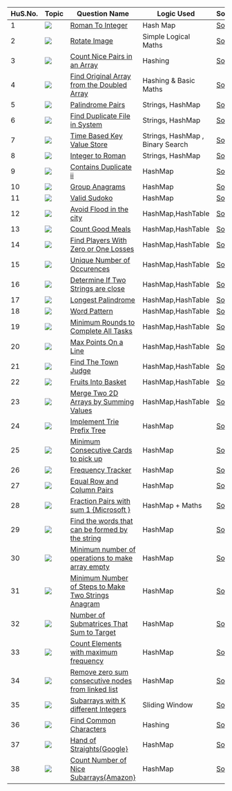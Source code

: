 HuS.No. | Topic | Question Name | Logic Used | Solution | Status |
------|---------------|------------|-------|------|------|
1 | ![](https://img.shields.io/badge/HashMaps-f0772b?style=for-the-badge&logo=array&logoColor=black) | [Roman To Integer](https://leetcode.com/problems/roman-to-integer/) | Hash Map | [Solution](https://github.com/himanshugupta09/LEETCODE_SOLUTIONS/blob/main/HashMaps_problems/Roman%20To%20Integer.cpp) | ✅ |
2 | ![](https://img.shields.io/badge/HashMaps-f0772b?style=for-the-badge&logo=array&logoColor=black) | [Rotate Image](https://leetcode.com/problems/rotate-image/) | Simple Logical Maths | [Solution](https://github.com/himanshugupta09/LEETCODE_SOLUTIONS/blob/main/HashMaps_problems/Rotate%20Image.py) | ✅ |
3 | ![](https://img.shields.io/badge/HashMaps-f0772b?style=for-the-badge&logo=array&logoColor=black) | [Count Nice Pairs in an Array](https://leetcode.com/problems/count-nice-pairs-in-an-array/) | Hashing| [Solution](https://github.com/himanshugupta09/LEETCODE_SOLUTIONS/blob/main/HashMaps_problems/Count%20Nice%20Pairs%20in%20an%20Array.cpp) | ✅ |
4 | ![](https://img.shields.io/badge/HashMaps-f0772b?style=for-the-badge&logo=array&logoColor=black) | [Find Original Array from the Doubled Array](https://leetcode.com/problems/find-original-array-from-doubled-array/) |Hashing & Basic Maths | [Solution](https://github.com/himanshugupta09/LEETCODE_SOLUTIONS/blob/main/HashMaps_problems/Find%20Original%20Array%20From%20Doubled%20Array.cpp) | ✅ |
5 | ![](https://img.shields.io/badge/HashMaps-f0772b?style=for-the-badge&logo=array&logoColor=black) | [Palindrome Pairs](https://leetcode.com/problems/palindrome-pairs/) |Strings, HashMap | [Solution](https://github.com/himanshugupta09/LEETCODE_SOLUTIONS/blob/main/HashMaps_problems/Palindrome%20Pairs.cpp) | ✅ |
6 | ![](https://img.shields.io/badge/HashMaps-f0772b?style=for-the-badge&logo=array&logoColor=black) | [Find Duplicate File in System](https://leetcode.com/problems/find-duplicate-file-in-system/) |Strings, HashMap | [Solution](https://github.com/himanshugupta09/LEETCODE_SOLUTIONS/blob/main/HashMaps_problems/Find%20Duplicate%20File%20in%20a%20System.cpp) | ✅ |
7 | ![](https://img.shields.io/badge/HashMaps-f0772b?style=for-the-badge&logo=array&logoColor=black) | [Time Based Key Value Store](https://leetcode.com/problems/time-based-key-value-store/) |Strings, HashMap , Binary Search| [Solution](https://github.com/himanshugupta09/LEETCODE_SOLUTIONS/blob/main/HashMaps_problems/time-based-key-value-store.cpp) | ✅ |
8 | ![](https://img.shields.io/badge/HashMaps-f0772b?style=for-the-badge&logo=array&logoColor=black) | [Integer to Roman](https://leetcode.com/problems/integer-to-roman/) |Strings, HashMap | [Solution](https://github.com/himanshugupta09/LEETCODE_SOLUTIONS/blob/main/HashMaps_problems/integer-to-roman.cpp) | ✅ |
9 | ![](https://img.shields.io/badge/HashMaps-f0772b?style=for-the-badge&logo=array&logoColor=black) | [Contains Duplicate ii](https://leetcode.com/problems/contains-duplicate-ii/) | HashMap | [Solution](https://github.com/himanshugupta09/LEETCODE_SOLUTIONS/blob/main/HashMaps_problems/contains-duplicate-ii.cpp) | ✅ |
10 | ![](https://img.shields.io/badge/HashMaps-f0772b?style=for-the-badge&logo=array&logoColor=black) | [Group Anagrams](https://leetcode.com/problems/group-anagrams/) | HashMap | [Solution](https://github.com/himanshugupta09/LEETCODE_SOLUTIONS/blob/main/HashMaps_problems/group-anagrams.cpp) | ✅ |
11 | ![](https://img.shields.io/badge/HashMaps-f0772b?style=for-the-badge&logo=array&logoColor=black) | [Valid Sudoko](https://leetcode.com/problems/valid-sudoko/) | HashMap | [Solution](https://github.com/himanshugupta09/LEETCODE_SOLUTIONS/blob/main/HashMaps_problems/valid-sudoko.cpp) | ✅ |
12 | ![](https://img.shields.io/badge/HashMaps-f0772b?style=for-the-badge&logo=array&logoColor=black) | [Avoid Flood in the city](https://leetcode.com/problems/avoid-flood-in-the-city/) | HashMap,HashTable | [Solution](https://github.com/himanshugupta09/LEETCODE_SOLUTIONS/blob/main/HashMaps_problems/avoid-flood-in-the-city.cpp) | ✅ |
13 | ![](https://img.shields.io/badge/HashMaps-f0772b?style=for-the-badge&logo=array&logoColor=black) | [Count Good Meals](https://leetcode.com/problems/count-good-meals/) | HashMap,HashTable | [Solution](https://github.com/himanshugupta09/LEETCODE_SOLUTIONS/blob/main/HashMaps_problems/count-good-meals.cpp) | ✅ |
14 | ![](https://img.shields.io/badge/HashMaps-f0772b?style=for-the-badge&logo=array&logoColor=black) | [Find Players With Zero or One Losses](https://leetcode.com/problems/find-players-with-zero-or-one-losses/) | HashMap,HashTable | [Solution](https://github.com/himanshugupta09/LEETCODE_SOLUTIONS/blob/main/HashMaps_problems/find-players-with-zero-or-one-losses.cpp) | ✅ |
15 | ![](https://img.shields.io/badge/HashMaps-f0772b?style=for-the-badge&logo=array&logoColor=black) | [Unique Number of Occurences](https://leetcode.com/problems/unique-number-of-occurrences/description/) | HashMap,HashTable | [Solution](https://github.com/himanshugupta09/LEETCODE_SOLUTIONS/blob/main/HashMaps_problems/unique-number-of-occurences.cpp) | ✅ |
16 | ![](https://img.shields.io/badge/HashMaps-f0772b?style=for-the-badge&logo=array&logoColor=black) | [Determine If Two Strings are close](https://leetcode.com/problems/determine-if-two-strings-are-close/description/) | HashMap,HashTable | [Solution](https://github.com/himanshugupta09/LEETCODE_SOLUTIONS/blob/main/HashMaps_problems/determine-if-two-strings-are-close.cpp) | ✅ |
17 | ![](https://img.shields.io/badge/HashMaps-f0772b?style=for-the-badge&logo=array&logoColor=black) | [Longest Palindrome](https://leetcode.com/problems/longest-palindrome/description/) | HashMap,HashTable | [Solution](https://github.com/himanshugupta09/LEETCODE_SOLUTIONS/blob/main/HashMaps_problems/longest-palindrome.cpp) | ✅ |
18 | ![](https://img.shields.io/badge/HashMaps-f0772b?style=for-the-badge&logo=array&logoColor=black) | [Word Pattern](https://leetcode.com/problems/word-pattern/description/) | HashMap,HashTable | [Solution](https://github.com/himanshugupta09/LEETCODE_SOLUTIONS/blob/main/HashMaps_problems/word-pattern.py) | ✅ |
19 | ![](https://img.shields.io/badge/HashMaps-f0772b?style=for-the-badge&logo=array&logoColor=black) | [ Minimum Rounds to Complete All Tasks](https://leetcode.com/problems/minimum-rounds-to-complete-all-tasks/description/) | HashMap,HashTable | [Solution](https://github.com/himanshugupta09/LEETCODE_SOLUTIONS/blob/main/HashMaps_problems/minimum-rounds-to-complete-all-tasks.cpp) | ✅ |
20 | ![](https://img.shields.io/badge/HashMaps-f0772b?style=for-the-badge&logo=array&logoColor=black) | [ Max Points On a Line](https://leetcode.com/problems/max-points-on-a-line/description/) | HashMap,HashTable | [Solution](https://github.com/himanshugupta09/LEETCODE_SOLUTIONS/blob/main/HashMaps_problems/max-points-on-a-line.cpp) | ✅ |
21 | ![](https://img.shields.io/badge/HashMaps-f0772b?style=for-the-badge&logo=array&logoColor=black) | [ Find The Town Judge](https://leetcode.com/problems/find-the-town-judge/description/) | HashMap,HashTable | [Solution](https://github.com/himanshugupta09/LEETCODE_SOLUTIONS/blob/main/HashMaps_problems/find-the-town-judge.cpp) | ✅ |
22 | ![](https://img.shields.io/badge/HashMaps-f0772b?style=for-the-badge&logo=array&logoColor=black) | [ Fruits Into Basket](https://leetcode.com/problems/fruits-into-basket/description/) | HashMap,HashTable | [Solution](https://github.com/himanshugupta09/LEETCODE_SOLUTIONS/blob/main/HashMaps_problems/fruits-into-basket.cpp) | ✅ |
23 | ![](https://img.shields.io/badge/HashMaps-f0772b?style=for-the-badge&logo=array&logoColor=black) | [ Merge Two 2D Arrays by Summing Values](https://leetcode.com/problems/merge-two-2d-arrays-by-summing-values/) | HashMap,HashTable | [Solution](https://github.com/himanshugupta09/LEETCODE_SOLUTIONS/blob/main/HashMaps_problems/merge-two-2d-arrays-by-summing-values.cpp) | ✅ |
24 | ![](https://img.shields.io/badge/HashMaps-f0772b?style=for-the-badge&logo=array&logoColor=black) | [Implement Trie Prefix Tree](https://leetcode.com/problems/implement-trie-prefix-tree/) | HashMap | [Solution](https://github.com/himanshugupta09/LEETCODE_SOLUTIONS/blob/main/HashMaps_problems/implement-trie-prefix-tree.cpp) | ✅ |
25 | ![](https://img.shields.io/badge/HashMaps-f0772b?style=for-the-badge&logo=array&logoColor=black) | [Minimum Consecutive Cards to pick up](https://leetcode.com/problems/minimum-consecutive-cards-to-pick-up/) | HashMap | [Solution](https://github.com/himanshugupta09/LEETCODE_SOLUTIONS/blob/main/HashMaps_problems/minimum-consecutive-cards-to-pick-up.cpp) | ✅ |
26 | ![](https://img.shields.io/badge/HashMaps-f0772b?style=for-the-badge&logo=array&logoColor=black) | [Frequency Tracker](https://leetcode.com/problems/frequency-tracker/) | HashMap | [Solution](https://github.com/himanshugupta09/LEETCODE_SOLUTIONS/blob/main/HashMaps_problems/frequency-tracker.cpp) | ✅ |
27 | ![](https://img.shields.io/badge/HashMaps-f0772b?style=for-the-badge&logo=array&logoColor=black) | [Equal Row and Column Pairs](https://leetcode.com/problems/equal-row-and-column-pairs/description/) | HashMap | [Solution](https://github.com/himanshugupta09/LEETCODE_SOLUTIONS/blob/main/HashMaps_problems/equal-row-and-column-pairs.cpp) | ✅ |
28 | ![](https://img.shields.io/badge/HashMaps-f0772b?style=for-the-badge&logo=array&logoColor=black) | [Fraction Pairs with sum 1 {Microsoft }](https://practice.geeksforgeeks.org/problems/fraction-pairs-with-sum-1/1) | HashMap + Maths | [Solution](https://github.com/himanshugupta09/LEETCODE_SOLUTIONS/blob/main/HashMaps_problems/fraction-pairs-with-sum-1.cpp) | ✅ |
29 | ![](https://img.shields.io/badge/HashMaps-f0772b?style=for-the-badge&logo=array&logoColor=black) | [Find the words that can be formed by the string](https://leetcode.com/problems/find-words-that-can-be-formed-by-characters/) | HashMap | [Solution](https://github.com/himanshugupta09/LEETCODE_SOLUTIONS/blob/main/HashMaps_problems/find-words-that-can-be-formed-by-string.cpp) | ✅ |
30 | ![](https://img.shields.io/badge/HashMaps-f0772b?style=for-the-badge&logo=array&logoColor=black) | [Minimum number of operations to make array empty](https://leetcode.com/problems/minimum-number-of-operations-to-make-array-empty/) | HashMap | [Solution](https://github.com/himanshugupta09/LEETCODE_SOLUTIONS/blob/main/HashMaps_problems/minimum-number-of-operations-to-make-array-empty.py) | ✅ |
31 | ![](https://img.shields.io/badge/HashMaps-f0772b?style=for-the-badge&logo=array&logoColor=black) | [Minimum Number of Steps to Make Two Strings Anagram](https://leetcode.com/problems/minimum-number-of-steps-to-make-two-strings-anagram/) | HashMap | [Solution](https://github.com/himanshugupta09/LEETCODE_SOLUTIONS/blob/main/HashMaps_problems/minimum-number-of-steps-to-make-two-strings-anagram.cpp) | ✅ |
32 | ![](https://img.shields.io/badge/HashMaps-f0772b?style=for-the-badge&logo=array&logoColor=black) | [Number of Submatrices That Sum to Target](https://leetcode.com/problems/number-of-submatrices-that-sum-to-target/) | HashMap | [Solution](https://github.com/himanshugupta09/LEETCODE_SOLUTIONS/blob/main/HashMaps_problems/number-of-submatrices-that-sum-to-target.cpp) | ✅ |
33 | ![](https://img.shields.io/badge/HashMaps-f0772b?style=for-the-badge&logo=array&logoColor=black) | [Count Elements with maximum frequency](https://leetcode.com/problems/count-elements-with-maximum-frequency/) | HashMap | [Solution](https://github.com/himanshugupta09/LEETCODE_SOLUTIONS/blob/main/HashMaps_problems/count-elements-with-maximum-frequency.cpp) | ✅ |
34 | ![](https://img.shields.io/badge/HashMaps-f0772b?style=for-the-badge&logo=array&logoColor=black) | [Remove zero sum consecutive nodes from linked list](https://leetcode.com/problems/remove-zero-sum-consecutive-nodes-from-linked-list/) | HashMap | [Solution](https://github.com/himanshugupta09/LEETCODE_SOLUTIONS/blob/main/HashMaps_problems/remove-zero-sum-consecutive-nodes-from-linked-list.cpp) | ✅ |
35 | ![](https://img.shields.io/badge/HashMaps-f0772b?style=for-the-badge&logo=array&logoColor=black) | [Subarrays with K different Integers](https://leetcode.com/problems/subarrays-with-k-different-integers/) | Sliding Window | [Solution](https://github.com/himanshugupta09/LEETCODE_SOLUTIONS/blob/main/HashMaps_problems/subarray-with-k-different-integers.cpp) | ✅ |
36 | ![](https://img.shields.io/badge/HashMaps-f0772b?style=for-the-badge&logo=array&logoColor=black) | [Find Common Characters](https://leetcode.com/problems/find-common-characters) | Hashing | [Solution](https://github.com/himanshugupta09/LEETCODE_SOLUTIONS/blob/main/HashMaps_problems/find-common-characters.cpp) | ✅ |
37 | ![](https://img.shields.io/badge/HashMaps-f0772b?style=for-the-badge&logo=array&logoColor=black) | [Hand of Straights{Google}](https://leetcode.com/problems/hand-of-straights/) | HashMap | [Solution](https://github.com/himanshugupta09/LEETCODE_SOLUTIONS/blob/main/HashMaps_problems/hand-of-straights.cpp) | ✅ |
38 | ![](https://img.shields.io/badge/HashMaps-f0772b?style=for-the-badge&logo=array&logoColor=black) | [Count Number of Nice Subarrays{Amazon}](https://leetcode.com/problems/count-number-of-nice-subarrays/) | HashMap | [Solution](https://github.com/himanshugupta09/LEETCODE_SOLUTIONS/blob/main/HashMaps_problems/count-number-of-nice-subarrays.cpp) | ✅ |






















